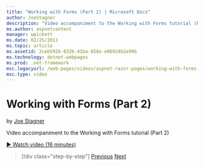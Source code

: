 ```yaml
---
title: "Working with Forms (Part 2) | Microsoft Docs"
author: JoeStagner
description: "Video accompaniment to the Working with Forms tutorial (Part 2)"
ms.author: aspnetcontent
manager: wpickett
ms.date: 02/25/2011
ms.topic: article
ms.assetid: 2ceb5926-8326-41ba-858e-e86924b2e99b
ms.technology: dotnet-webpages
ms.prod: .net-framework
msc.legacyurl: /web-pages/videos/aspnet-razor-pages/working-with-forms-part-2
msc.type: video
---
```

Working with Forms (Part 2)
====================
by [Joe Stagner](https://github.com/JoeStagner)

Video accompaniment to the Working with Forms tutorial (Part 2)

[&#9654; Watch video (16 minutes)](https://channel9.msdn.com/Blogs/ASP-NET-Site-Videos/working-with-forms-part-2)

>[!div class="step-by-step"]
[Previous](working-with-forms-part-1.md)
[Next](working-with-data-part-1.md)
